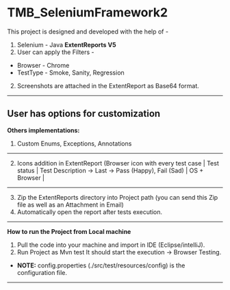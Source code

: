 # TMB_SeleniumFramework2
This project is designed and developed with the help of -
1. Selenium - Java 
**ExtentReports V5** 
1. User can apply the Filters - 
- Browser - Chrome
- TestType - Smoke, Sanity, Regression

2. Screenshots are attached in the ExtentReport as Base64 format.


------------------------------------------------------------
**User has options for customization**
------------------------------------------------------------
**Others implementations:**
1. Custom Enums, Exceptions, Annotations 
-------------------------------
2. Icons addition in ExtentReport (Browser icon with every test case | Test status | Test Description -> Last -> Pass (Happy), Fail (Sad) | OS + Browser | 
------------------------------
3. Zip the ExtentReports directory into Project path (you can send this Zip file as well as an Attachment in Email)
4. Automatically open the report after tests execution.

------------------------------------------------------------
**How to run the Project from Local machine**
1. Pull the code into your machine and import in IDE (Eclipse/intelliJ).
2. Run Project as Mvn test
  It should start the execution ->  Browser Testing.
 - **NOTE:** config.properties (./src/test/resources/config) is the configuration file.
------------------------------------------------------------

